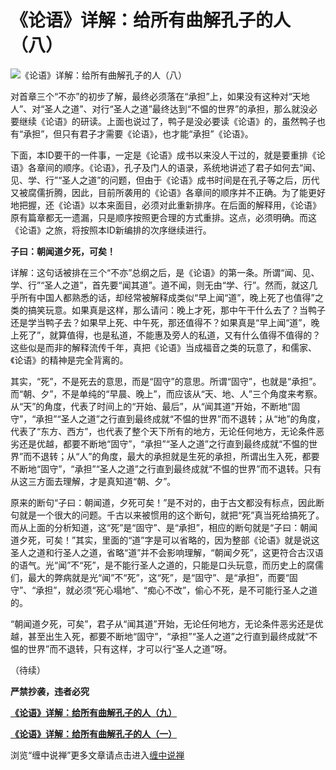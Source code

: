《论语》详解：给所有曲解孔子的人（八）
====

			

                                               

![《论语》详解：给所有曲解孔子的人（八）](http://simg.sinajs.cn/blog7style/images/common/sg_trans.gif)

                                               

   对首章三个“不亦”的初步了解，最终必须落在“承担”上，如果没有这种对“天地人”、对“圣人之道”、对行“圣人之道”最终达到“不愠的世界”的承担，那么就没必要继续《论语》的研读。上面也说过了，鸭子是没必要读《论语》的，虽然鸭子也有“承担”，但只有君子才需要《论语》，也才能“承担”《论语》。

   下面，本ID要干的一件事，一定是《论语》成书以来没人干过的，就是要重排《论语》各章间的顺序。《论语》，孔子及门人的语录，系统地讲述了君子如何去“闻、见、学、行”“圣人之道”的问题，但由于《论语》成书时间是在孔子等之后，历代又被腐儒折腾，因此，目前所袭用的《论语》各章间的顺序并不正确。为了能更好地把握，还《论语》以本来面目，必须对此重新排序。在后面的解释用，《论语》原有篇章都无一遗漏，只是顺序按照更合理的方式重排。这点，必须明确。而这《论语》之旅，将按照本ID新编排的次序继续进行。

**子曰：朝闻道夕死，可矣！**

详解：这句话被排在三个“不亦”总纲之后，是《论语》的第一条。所谓“闻、见、学、行”“圣人之道”，首先要“闻其道”。道不闻，则无由“学、行”。然而，就这几乎所有中国人都熟悉的话，却经常被解释成类似“早上闻“道”，晚上死了也值得”之类的搞笑玩意。如果真是这样，那么请问：晚上才死，那中午干什么去了？当鸭子还是学当鸭子去？如果早上死、中午死，那还值得不？如果真是“早上闻“道”，晚上死了”，就算值得，也是私道，不能惠及旁人的私道，又有什么值得不值得的？这些似是而非的解释流传千年，真把《论语》当成福音之类的玩意了，和儒家、《论语》的精神是完全背离的。

   其实，“死”，不是死去的意思，而是“固守”的意思。所谓“固守”，也就是“承担”。而“朝、夕”，不是单纯的“早晨、晚上”，而应该从“天、地、人”三个角度来考察。从“天”的角度，代表了时间上的“开始、最后”，从“闻其道”开始，不断地“固守”，“承担”“圣人之道”之行直到最终成就“不愠的世界”而不退转；从“地”的角度，代表了“东方、西方”，也代表了整个天下所有的地方，无论任何地方，无论条件恶劣还是优越，都要不断地“固守”，“承担”“圣人之道”之行直到最终成就“不愠的世界”而不退转；从“人”的角度，最大的承担就是生死的承担，所谓出生入死，都要不断地“固守”，“承担”“圣人之道”之行直到最终成就“不愠的世界”而不退转。只有从这三方面去理解，才是真知道“朝、夕”。

  原来的断句“子曰：朝闻道，夕死可矣！”是不对的，由于古文都没有标点，因此断句就是一个很大的问题。千古以来被惯用的这个断句，就把“死”真当死给搞死了。而从上面的分析知道，这“死”是“固守”、是“承担”，相应的断句就是“子曰：朝闻道夕死，可矣！”其实，里面的“道”字是可以省略的，因为整部《论语》就是说这圣人之道和行圣人之道，省略“道”并不会影响理解，“朝闻夕死”，这更符合古汉语的语气。光“闻”不“死”，是不能行圣人之道的，只能是口头玩意，而历史上的腐儒们，最大的弊病就是光“闻”不“死”，这“死”，是“固守”、是“承担”，而要“固守”、“承担”，就必须“死心塌地”、“痴心不改”，偷心不死，是不可能行圣人之道的。

   “朝闻道夕死，可矣”，君子从“闻其道”开始，无论任何地方，无论条件恶劣还是优越，甚至出生入死，都要不断地“固守”，“承担”“圣人之道”之行直到最终成就“不愠的世界”而不退转，只有这样，才可以行“圣人之道”呀。

（待续）

**严禁抄袭，违者必究**

[](http://blog.sina.com.cn/u/486e105c010006ff)

[**《论语》详解：给所有曲解孔子的人（九）**](http://blog.sina.com.cn/u/486e105c010006qn)

[**《论语》详解：给所有曲解孔子的人（一）**](http://blog.sina.com.cn/u/486e105c010006n3)

浏览“缠中说禅”更多文章请点击进入[缠中说禅](http://blog.sina.com.cn/m/chzhshch)
